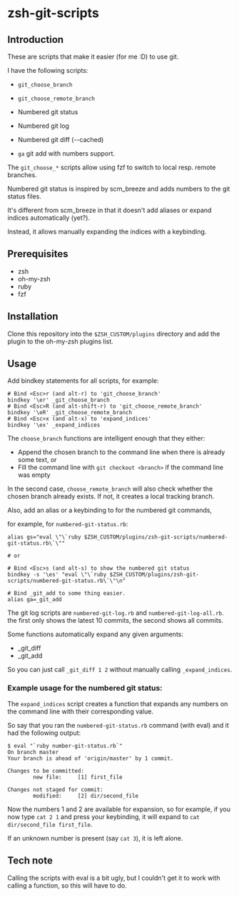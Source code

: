 # zsh-git-scripts

## Introduction

These are scripts that make it easier (for me :D) to use git.

I have the following scripts:

* `git_choose_branch`
* `git_choose_remote_branch`

* Numbered git status
* Numbered git log
* Numbered git diff (--cached)

* `ga` git add with numbers support.

The `git_choose_*` scripts allow using fzf to switch to local resp. remote branches.

Numbered git status is inspired by scm_breeze and adds numbers to the git status files.

It's different from scm_breeze in that it doesn't add aliases or expand indices automatically (yet?).

Instead, it allows manually expanding the indices with a keybinding.

## Prerequisites

* zsh
* oh-my-zsh
* ruby
* fzf

## Installation

Clone this repository into the `$ZSH_CUSTOM/plugins` directory and add the plugin to the
oh-my-zsh plugins list.

## Usage

Add bindkey statements for all scripts, for example:

```
# Bind <Esc>r (and alt-r) to 'git_choose_branch'
bindkey '\er' _git_choose_branch
# Bind <Esc>R (and alt-shift-r) to 'git_choose_remote_branch'
bindkey '\eR' _git_choose_remote_branch
# Bind <Esc>x (and alt-x) to 'expand_indices'
bindkey '\ex' _expand_indices
```

The `choose_branch` functions are intelligent enough that they either:

* Append the chosen branch to the command line when there is already some text, or
* Fill the command line with `git checkout <branch>` if the command line was empty

In the second case, `choose_remote_branch` will also check whether the chosen
branch already exists. If not, it creates a local tracking branch.

Also, add an alias or a keybinding to for the numbered git commands,

for example, for `numbered-git-status.rb`:

```
alias gs="eval \"\`ruby $ZSH_CUSTOM/plugins/zsh-git-scripts/numbered-git-status.rb\`\""

# or

# Bind <Esc>s (and alt-s) to show the numbered git status
bindkey -s '\es' "eval \"\`ruby $ZSH_CUSTOM/plugins/zsh-git-scripts/numbered-git-status.rb\`\"\n"

# Bind _git_add to some thing easier.
alias ga=_git_add
```

The git log scripts are `numbered-git-log.rb` and `numbered-git-log-all.rb`.
the first only shows the latest 10 commits, the second shows all commits.

Some functions automatically expand any given arguments:

* _git_diff
* _git_add

So you can just call `_git_diff 1 2` without manually calling `_expand_indices`.

### Example usage for the numbered git status:

The `expand_indices` script creates a function that expands any numbers on the
command line with their corresponding value.

So say that you ran the `numbered-git-status.rb` command (with eval) and it had the
following output:

```
$ eval "`ruby number-git-status.rb`"
On branch master
Your branch is ahead of 'origin/master' by 1 commit.

Changes to be committed:
        new file:     [1] first_file

Changes not staged for commit:
        modified:     [2] dir/second_file
```

Now the numbers 1 and 2 are available for expansion, so for example, if you
now type `cat 2 1` and press your keybinding, it will expand to `cat dir/second_file first_file`.

If an unknown number is present (say `cat 3`), it is left alone.

## Tech note

Calling the scripts with eval is a bit ugly, but I couldn't get it to work with
calling a function, so this will have to do.
